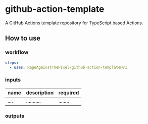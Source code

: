 # github-action-template

A GitHub Actions template repository for TypeScript based Actions.

## How to use

### workflow

```yaml
steps:
  - uses: RageAgainstThePixel/github-action-template@v1
```

### inputs

| name | description | required |
| ---- | ----------- | -------- |
| .... | ........... | ........ |

### outputs
